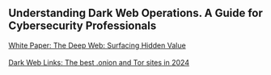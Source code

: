 ## Understanding Dark Web Operations. A Guide for Cybersecurity Professionals

[White Paper: The Deep Web: Surfacing Hidden Value](https://quod.lib.umich.edu/cgi/t/text/text-idx?c=jep;view=text;rgn=main;idno=3336451.0007.104)
<br></br>
[Dark Web Links: The best .onion and Tor sites in 2024](https://www.expressvpn.com/blog/best-onion-sites-on-dark-web/)
<br></br>
[]()
<br></br>
[]()
<br></br>

